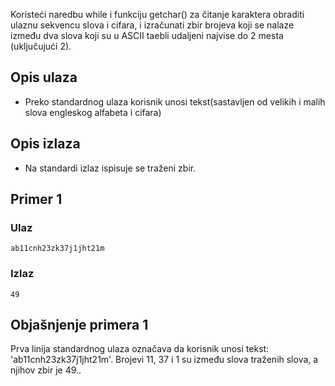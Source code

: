 
Koristeći naredbu while i funkciju getchar() za čitanje karaktera obraditi ulaznu sekvencu slova i cifara, i izračunati zbir brojeva koji se nalaze između dva slova koji su u ASCII taebli udaljeni najvise do 2 mesta (uključujući 2).


## Opis ulaza

  - Preko standardnog ulaza korisnik unosi tekst(sastavljen od velikih i malih slova engleskog alfabeta i cifara)

## Opis izlaza

  - Na standardi izlaz ispisuje se traženi zbir.
## Primer 1

### Ulaz

~~~
ab11cnh23zk37j1jht21m
~~~

### Izlaz

~~~
49
~~~


## Objašnjenje primera 1

Prva linija standardnog ulaza označava da korisnik unosi tekst: 'ab11cnh23zk37j1jht21m'. Brojevi 11, 37 i 1 su između slova traženih slova, a njihov zbir je 49..
